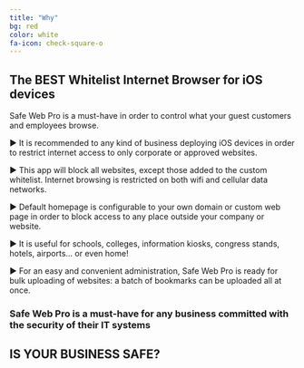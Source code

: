 ```yaml
---
title: "Why"
bg: red
color: white
fa-icon: check-square-o
---
```


## The **BEST** Whitelist Internet Browser for iOS devices

Safe Web Pro is a must-have in order to control what your guest customers and employees browse.

▶ It is recommended to any kind of business deploying iOS devices in order to restrict internet access to only corporate or approved websites. 

▶ This app will block all websites, except those added to the custom whitelist. Internet browsing is restricted on both wifi and cellular data networks.

▶ Default homepage is configurable to your own domain or custom web page in order to block access to any place outside your company or website. 

▶ It is useful for schools, colleges, information kiosks, congress stands, hotels, airports… or even home! 

▶ For an easy and convenient administration, Safe Web Pro is ready for bulk uploading of websites: a batch of bookmarks can be uploaded all at once.

### **Safe Web Pro is a must-have for any business committed with the security of their IT systems**

## IS YOUR BUSINESS SAFE?
